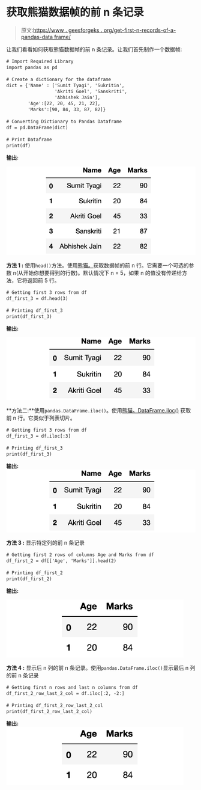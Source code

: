 # 获取熊猫数据帧的前 n 条记录

> 原文:[https://www . geesforgeks . org/get-first-n-records-of-a-pandas-data frame/](https://www.geeksforgeeks.org/get-first-n-records-of-a-pandas-dataframe/)

让我们看看如何获取熊猫数据帧的前 n 条记录。让我们首先制作一个数据帧:

```
# Import Required Library
import pandas as pd

# Create a dictionary for the dataframe
dict = {'Name' : ['Sumit Tyagi', 'Sukritin',
                  'Akriti Goel', 'Sanskriti',
                  'Abhishek Jain'],
        'Age':[22, 20, 45, 21, 22],
        'Marks':[90, 84, 33, 87, 82]}

# Converting Dictionary to Pandas Dataframe
df = pd.DataFrame(dict)

# Print Dataframe
print(df)
```

**输出:**

![](img/bd3d67dd0f407d2421859148a05f9444.png)

**方法 1 :** 使用`head()`方法。使用[熊猫。](https://www.geeksforgeeks.org/python-pandas-dataframe-series-head-method/)获取数据帧的前 n 行。它需要一个可选的参数 n(从开始你想要得到的行数)。默认情况下 n = 5，如果 n 的值没有传递给方法，它将返回前 5 行。

```
# Getting first 3 rows from df
df_first_3 = df.head(3)

# Printing df_first_3
print(df_first_3)
```

**输出:**

![](img/7b8a8381329b2db57b91c216f44859e1.png)

**方法二:**使用`pandas.DataFrame.iloc()`。使用[熊猫。DataFrame.iloc()](https://www.geeksforgeeks.org/python-extracting-rows-using-pandas-iloc/) 获取前 n 行。它类似于列表切片。

```
# Getting first 3 rows from df
df_first_3 = df.iloc[:3]

# Printing df_first_3
print(df_first_3)
```

**输出:**
![](img/7b8a8381329b2db57b91c216f44859e1.png)

**方法 3 :** 显示特定列的前 n 条记录

```
# Getting first 2 rows of columns Age and Marks from df
df_first_2 = df[['Age', 'Marks']].head(2)

# Printing df_first_2
print(df_first_2)
```

**输出:**

![](img/5910d858a7846bac4b58be83264b1b33.png)

**方法 4 :** 显示后 n 列的前 n 条记录。使用`pandas.DataFrame.iloc()`显示最后 n 列的前 n 条记录

```
# Getting first n rows and last n columns from df
df_first_2_row_last_2_col = df.iloc[:2, -2:]

# Printing df_first_2_row_last_2_col
print(df_first_2_row_last_2_col)
```

**输出:**
![](img/5910d858a7846bac4b58be83264b1b33.png)